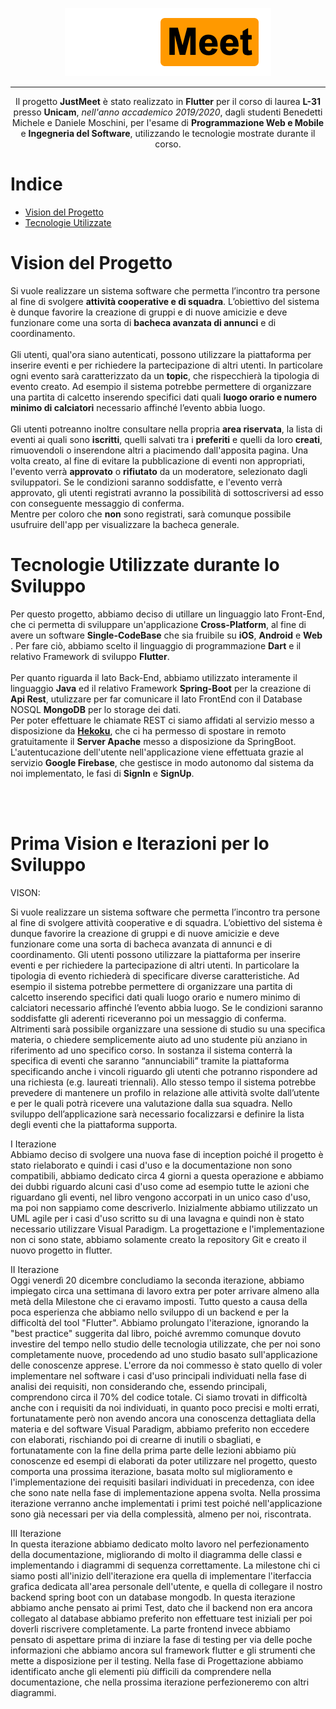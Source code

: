 
<p align="center">
  <img src="https://github.com/Cosmo997/Justmeet/blob/master/justmeetfrontend/assets/images/logo.png">
</p>

---

<p align="center">
    Il progetto <b>JustMeet</b> è stato realizzato in <b>Flutter</b> per il corso di laurea <b>L-31</b> presso <b>Unicam</b>, <i>nell'anno accademico 2019/2020</i>, dagli studenti Benedetti Michele e Daniele Moschini, per l'esame di <b>Programmazione Web e Mobile</b> e <b>Ingegneria del Software</b>, utilizzando le tecnologie mostrate durante il corso.
</p>

# Indice  

- [Vision del Progetto](#vision)
- [Tecnologie Utilizzate](#tec)

# Vision del Progetto <a name = "vision"></a>

Si vuole realizzare un sistema software che permetta l’incontro tra persone al fine di svolgere **attività cooperative e di squadra**. L’obiettivo del sistema è dunque favorire la creazione di gruppi e di nuove amicizie e deve funzionare come una sorta di **bacheca avanzata di annunci** e di coordinamento.<br><br>
Gli utenti, qual'ora siano autenticati, possono utilizzare la piattaforma per inserire eventi e per richiedere la partecipazione di altri utenti. In particolare ogni evento sarà caratterizzato da un **topic**, che rispecchierà la tipologia di evento creato. 
Ad esempio il sistema potrebbe permettere di organizzare una partita di calcetto inserendo specifici dati quali **luogo orario e numero minimo di calciatori** necessario affinché l’evento abbia luogo. <br><br>
Gli utenti potreanno inoltre consultare nella propria **area riservata**, la lista di eventi ai quali sono **iscritti**, quelli salvati tra i **preferiti** e quelli da loro **creati**, rimuovendoli o inserendone altri a piacimendo dall'apposita pagina.
Una volta creato, al fine di evitare la pubblicazione di eventi non appropriati, l'evento verrà **approvato** o **rifiutato** da un moderatore, selezionato dagli sviluppatori.
Se le condizioni saranno soddisfatte, e l'evento verrà approvato, gli utenti registrati avranno la possibilità di sottoscriversi ad esso con conseguente messaggio di conferma.<br>
Mentre per coloro che **non** sono registrati, sarà comunque possibile usufruire dell'app per visualizzare la bacheca generale.

# Tecnologie Utilizzate durante lo Sviluppo <a name = "tec"></a>

Per questo progetto, abbiamo deciso di utillare un linguaggio lato Front-End, che ci permetta di sviluppare un'applicazione **Cross-Platform**, al fine di avere un software **Single-CodeBase** che sia fruibile su **iOS**, **Android** e **Web** .
Per fare ciò, abbiamo scelto il linguaggio di programmazione **Dart** e il relativo Framework di sviluppo **Flutter**.
<br><br>
Per quanto riguarda il lato Back-End, abbiamo utilizzato interamente il linguaggio **Java** ed il relativo Framework **Spring-Boot** per la creazione di **Api Rest**, utulizzare per far comunicare il lato FrontEnd con il Database NOSQL **MongoDB** per lo storage dei dati.
<br>
Per poter effettuare le chiamate REST ci siamo affidati al servizio messo a disposizione da [**Hekoku**](https://www.heroku.com/), che ci ha permesso di spostare in remoto gratuitamente il **Server Apache** messo a disposizione da SpringBoot. <br>
L'autentucazione dell'utente nell'applicazione viene effettuata grazie al servizio **Google Firebase**, che gestisce in modo autonomo dal sistema da noi implementato, le fasi di **SignIn** e **SignUp**.

<br><br>
# Prima Vision e Iterazioni per lo Sviluppo 

VISON:<BR>

Si vuole realizzare un sistema software che permetta l’incontro tra persone al fine di svolgere attività cooperative e di squadra. L’obiettivo del sistema è dunque favorire la creazione di gruppi e di nuove amicizie e deve funzionare come una sorta di bacheca avanzata di annunci e di coordinamento.
Gli utenti possono utilizzare la piattaforma per inserire eventi e per richiedere la partecipazione di altri utenti. In particolare la tipologia di evento richiederà di specificare diverse caratteristiche. Ad esempio il sistema potrebbe permettere di organizzare una partita di calcetto inserendo specifici dati quali luogo orario e numero minimo di calciatori necessario affinché l’evento abbia luogo. Se le condizioni saranno soddisfatte gli aderenti riceveranno poi un messaggio di conferma.
Altrimenti sarà possibile organizzare una sessione di studio su una specifica materia, o chiedere semplicemente aiuto ad uno studente più anziano in riferimento ad uno specifico corso.
In sostanza il sistema conterrà la specifica di eventi che saranno “annunciabili” tramite la piattaforma specificando anche i vincoli riguardo gli utenti che potranno rispondere ad una richiesta (e.g. laureati triennali).
Allo stesso tempo il sistema potrebbe prevedere di mantenere un profilo in relazione alle attività svolte dall’utente e per le quali potrà ricevere una valutazione dalla sua squadra.
Nello sviluppo dell’applicazione sarà necessario focalizzarsi e definire la lista degli eventi che la piattaforma supporta.



I Iterazione<BR>
Abbiamo deciso di svolgere una nuova fase di inception poiché il progetto è stato rielaborato e quindi i casi d'uso e la documentazione non sono compatibili, abbiamo dedicato circa 4 giorni a questa operazione e abbiamo dei dubbi riguardo alcuni casi d'uso come ad esempio tutte le azioni che riguardano gli eventi, nel libro vengono accorpati in un unico caso d'uso, ma poi non sappiamo come descriverlo.
Inizialmente abbiamo utilizzato un UML agile per i casi d'uso scritto su di una lavagna e quindi non è stato necessario utilizzare Visual Paradigm.
La progettazione e l'implementazione non ci sono state, abbiamo solamente creato la repository Git e creato il nuovo progetto in flutter.


II Iterazione<BR>
Oggi venerdì 20 dicembre concludiamo la seconda iterazione, abbiamo impiegato circa una settimana di lavoro extra per poter arrivare almeno alla metà della Milestone che ci eravamo imposti.
Tutto questo a causa della poca esperienza che abbiamo nello sviluppo di un backend e per la difficoltà del tool "Flutter". Abbiamo prolungato l'iterazione, ignorando la "best practice" suggerita dal libro, poiché avremmo comunque dovuto investire del tempo nello studio delle tecnologia utilizzate, che per noi sono completamente nuove, procedendo ad uno studio basato sull'applicazione delle conoscenze apprese.
L'errore da noi commesso è stato quello di voler implementare nel software i casi d'uso principali individuati nella fase di analisi dei requisiti, non considerando che, essendo principali, comprendono circa il 70% del codice totale.
Ci siamo trovati in difficoltà anche con i requisiti da noi individuati, in quanto poco precisi e molti errati, fortunatamente però non avendo ancora una conoscenza dettagliata della materia e del software Visual Paradigm, abbiamo preferito non eccedere con elaborati, rischiando poi di crearne di inutili o sbagliati, e fortunatamente con la fine della prima parte delle lezioni abbiamo più conoscenze ed esempi di elaborati da poter utilizzare nel progetto, questo comporta una prossima iterazione, basata molto sul miglioramento e l'implementazione dei requisiti basilari individuati in precedenza, con idee che sono nate nella fase di implementazione appena svolta.
Nella prossima iterazione verranno anche implementati i primi test poiché nell'applicazione sono già necessari per via della complessità, almeno per noi, riscontrata.

III Iterazione<BR>
In questa iterazione abbiamo dedicato molto lavoro nel perfezionamento della documentazione, migliorando di molto il diagramma delle classi e implementando i diagrammi di sequenza correttamente.
La milestone chi ci siamo posti all'inizio dell'iterazione era quella di implementare l'iterfaccia grafica dedicata all'area personale dell'utente, e quella di collegare il nostro backend spring boot con un database mongodb.
In questa iterazione abbiamo anche pensato ai primi Test, dato che il backend non era ancora collegato al database abbiamo preferito non effettuare test iniziali per poi doverli riscrivere completamente.
La parte frontend invece abbiamo pensato di aspettare prima di inziare la fase di testing per via delle poche informazioni che abbiamo ancora sul framework flutter e gli strumenti che mette a disposizione per il testing.
Nella fase di Progettazione abbiamo identificato anche gli elementi più difficili da comprendere nella documentazione, che nella prossima iterazione perfezioneremo con altri diagrammi.
